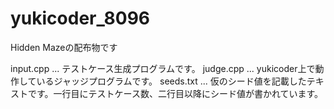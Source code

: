 # yukicoder_8096
Hidden Mazeの配布物です

input.cpp ... テストケース生成プログラムです。
judge.cpp ... yukicoder上で動作しているジャッジプログラムです。
seeds.txt ... 仮のシード値を記載したテキストです。一行目にテストケース数、二行目以降にシード値が書かれています。
